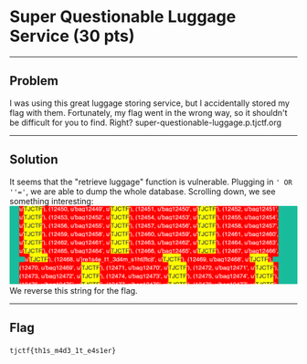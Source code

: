 # Super Questionable Luggage Service (30 pts)

---

## Problem
I was using this great luggage storing service, but I accidentally stored my flag with them. Fortunately, my flag went in the wrong way, so it shouldn't be difficult for you to find. Right? super-questionable-luggage.p.tjctf.org 

---

## Solution
It seems that the "retrieve luggage" function is vulnerable. Plugging in `' OR ''='`, we are able to dump the whole database. Scrolling down, we see something interesting:
![](luggage_service.png)
We reverse this string for the flag.

---

## Flag
`tjctf{th1s_m4d3_1t_e4s1er}`